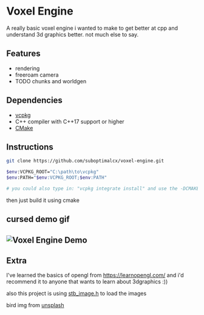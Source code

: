 # Voxel Engine

A really basic voxel engine i wanted to make to get better at cpp and understand 3d graphics better. not much else to say.

## Features

- rendering
- freeroam camera
- TODO chunks and worldgen

## Dependencies
- [vcpkg](https://github.com/microsoft/vcpkg)
- C++ compiler with C++17 support or higher
- [CMake](https://cmake.org/)

## Instructions
```bash
git clone https://github.com/suboptimalcx/voxel-engine.git

$env:VCPKG_ROOT="C:\path\to\vcpkg"
$env:PATH="$env:VCPKG_ROOT;$env:PATH"

# you could also type in: "vcpkg integrate install" and use the -DCMAKE_TOOLCHAIN_FILE while using CMake :)
```
then just build it using cmake

## cursed demo gif
![Voxel Engine Demo](assets/gif/ababab.gif)
---

## Extra
I've learned the basics of opengl from https://learnopengl.com/ and i'd recommend it to anyone that wants to learn about 3dgraphics :))

also this project is using [stb_image.h](https://github.com/nothings/stb/blob/master/stb_image.h) to load the images 

bird img from [unsplash](https://unsplash.com/photos/gray-pelican-on-green-grass-during-daytime-mIwTJNB4x80?utm_content=creditShareLink&utm_medium=referral&utm_source=unsplash)